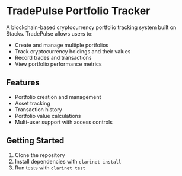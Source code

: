 # TradePulse Portfolio Tracker

A blockchain-based cryptocurrency portfolio tracking system built on Stacks. TradePulse allows users to:

- Create and manage multiple portfolios
- Track cryptocurrency holdings and their values
- Record trades and transactions
- View portfolio performance metrics

## Features
- Portfolio creation and management
- Asset tracking 
- Transaction history
- Portfolio value calculations
- Multi-user support with access controls

## Getting Started
1. Clone the repository
2. Install dependencies with `clarinet install`
3. Run tests with `clarinet test`